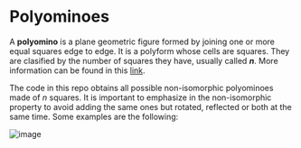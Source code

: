 # Polyominoes

A **polyomino** is a plane geometric figure formed by joining one or more equal squares edge to edge. It is a polyform whose cells are squares. They are clasified by the number of squares they have, usually called ***n***. More information can be found in this [link](https://en.wikipedia.org/wiki/Polyomino).

The code in this repo obtains all possible non-isomorphic polyominoes made of *n* squares. It is important to emphasize in the non-isomorphic property to avoid adding the same ones but rotated, reflected or both at the same time. Some examples are the following:

![image](https://github.com/antodiazcano/polyominoes/assets/114878742/f0922c7e-ccf3-46ee-98b9-4f0295abf714)
